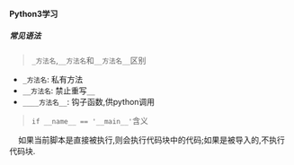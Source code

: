 #### Python3学习

##### 常见语法

> `_方法名`,`__方法名`和`__方法名__`区别

* `_方法名`: 私有方法
* `__方法名`: 禁止重写`__`
* `____方法名__`: 钩子函数,供python调用

> `if __name__ == '__main__'`含义
 
&nbsp;&nbsp;&nbsp;&nbsp;如果当前脚本是直接被执行,则会执行代码块中的代码;如果是被导入的,不执行代码块.

